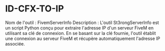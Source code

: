 # ID-CFX-TO-IP
Nom de l'outil : FivemServerInfo  Description : L'outil St3rongServerInfo est un script Python conçu pour extraire l'adresse IP d'un serveur FiveM en utilisant sa clé de connexion. En se basant sur la clé fournie, l'outil établit une connexion au serveur FiveM et récupère automatiquement l'adresse IP associée.
